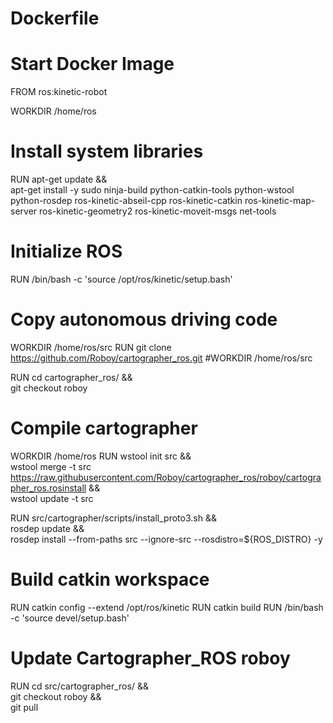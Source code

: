 # Dockerfile

# Start Docker Image



FROM ros:kinetic-robot

WORKDIR /home/ros

# Install system libraries
RUN apt-get update && \
    apt-get install -y sudo ninja-build python-catkin-tools python-wstool python-rosdep ros-kinetic-abseil-cpp ros-kinetic-catkin ros-kinetic-map-server ros-kinetic-geometry2 ros-kinetic-moveit-msgs net-tools

# Initialize ROS
RUN /bin/bash -c 'source /opt/ros/kinetic/setup.bash'

# Copy autonomous driving code
WORKDIR /home/ros/src
RUN git clone https://github.com/Roboy/cartographer_ros.git
#WORKDIR /home/ros/src

RUN cd cartographer_ros/ && \
    git checkout roboy

# Compile cartographer
WORKDIR /home/ros
RUN wstool init src && \
    wstool merge -t src https://raw.githubusercontent.com/Roboy/cartographer_ros/roboy/cartographer_ros.rosinstall && \
    wstool update -t src

RUN src/cartographer/scripts/install_proto3.sh && \
    rosdep update && \
    rosdep install --from-paths src --ignore-src --rosdistro=${ROS_DISTRO} -y 

# Build catkin workspace
RUN catkin config --extend /opt/ros/kinetic
RUN catkin build
RUN /bin/bash -c 'source devel/setup.bash'

# Update Cartographer_ROS roboy
RUN cd src/cartographer_ros/ && \
    git checkout roboy && \
    git pull
